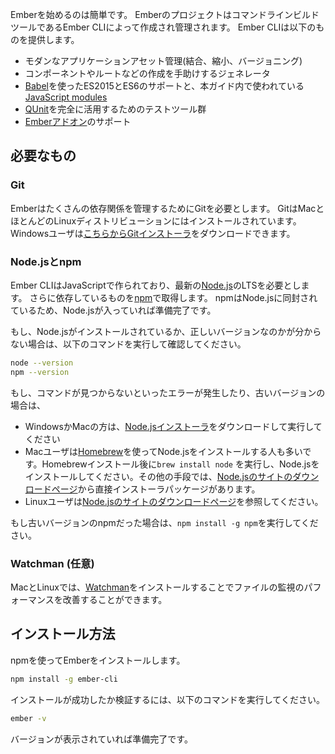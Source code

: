 <!--
Getting started with Ember is easy. Ember projects are created and managed
through our command line build tool Ember CLI.
This tool provides:
-->

Emberを始めるのは簡単です。
EmberのプロジェクトはコマンドラインビルドツールであるEmber CLIによって作成され管理されます。
Ember CLIは以下のものを提供します。

<!--
* Modern application asset management (including concatenation, minification, and versioning).
* Generators to help create components, routes, and more.
* A conventional project layout, making existing Ember applications easy to approach.
* Support for ES2015/ES6 JavaScript via the [Babel](https://babeljs.io/learn-es2015/) project. This includes support for [JavaScript modules](http://exploringjs.com/es6/ch_modules.html), which are used throughout this guide.
* A complete [QUnit](https://qunitjs.com/) test harness.
* The ability to consume a growing ecosystem of [Ember Addons](https://emberobserver.com/).
-->

* モダンなアプリケーションアセット管理(結合、縮小、バージョニング)
* コンポーネントやルートなどの作成を手助けするジェネレータ
* [Babel](https://babeljs.io/learn-es2015/)を使ったES2015とES6のサポートと、本ガイド内で使われている[JavaScript modules](http://exploringjs.com/es6/ch_modules.html)
* [QUnit](https://qunitjs.com/)を完全に活用するためのテストツール群
* [Emberアドオン](https://emberobserver.com/)のサポート

<!--
## Dependencies
-->

## 必要なもの

<!--
### Git
-->

### Git

<!--
Ember requires Git to manage many of its dependencies. Git comes with Mac OS
X and most Linux distributions. Windows users can
download and run [this Git installer](http://git-scm.com/download/win).
-->

Emberはたくさんの依存関係を管理するためにGitを必要とします。
GitはMacとほとんどのLinuxディストリビューションにはインストールされています。
Windowsユーザは[こちらからGitインストーラ](http://git-scm.com/download/win)をダウンロードできます。


<!--
### Node.js and npm
-->

### Node.jsとnpm

<!--
Ember CLI is built with JavaScript, and requires the most recent LTS version of the [Node.js](https://nodejs.org/)
runtime. It also requires dependencies fetched via [npm](https://www.npmjs.com/). npm is packaged with Node.js, so if your computer has Node.js
installed you are ready to go.
-->

Ember CLIはJavaScriptで作られており、最新の[Node.js](https://nodejs.org/)のLTSを必要とします。
さらに依存しているものを[npm](https://www.npmjs.com/)で取得します。
npmはNode.jsに同封されているため、Node.jsが入っていれば準備完了です。


<!--
If you're not sure whether you have Node.js or the right version, run this on your
command line:
-->

もし、Node.jsがインストールされているか、正しいバージョンなのかが分からない場合は、以下のコマンドを実行して確認してください。

```bash
node --version
npm --version
```

<!--
If you get a *"command not found"* error or an outdated version for Node:
-->

もし、コマンドが見つからないといったエラーが発生したり、古いバージョンの場合は、

<!--
* Windows or Mac users can download and run [this Node.js installer](http://nodejs.org/en/download/).
* Mac users often prefer to install Node using [Homebrew](http://brew.sh/). After
installing Homebrew, run `brew install node` to install Node.js. Alternatively, installer packages are available directly
from [Node.js](https://nodejs.org/en/download/).
* Linux users can use [this guide for Node.js installation on Linux](https://nodejs.org/en/download/package-manager/).
-->

* WindowsかMacの方は、[Node.jsインストーラ](http://nodejs.org/en/download/)をダウンロードして実行してください
* Macユーザは[Homebrew](http://brew.sh/)を使ってNode.jsをインストールする人も多いです。Homebrewインストール後に`brew install node` を実行し、Node.jsをインストールしてください。その他の手段では、[Node.jsのサイトのダウンロードページ](https://nodejs.org/ja/download/)から直接インストーラパッケージがあります。
* Linuxユーザは[Node.jsのサイトのダウンロードページ](https://nodejs.org/ja/download/)を参照してください。

<!--
If you get an outdated version of npm, run `npm install -g npm`.
-->

もし古いバージョンのnpmだった場合は、`npm install -g npm`を実行してください。

<!--
### Watchman (optional)
-->

### Watchman (任意)

<!--
On Mac and Linux, you can improve file watching performance by installing [Watchman](https://facebook.github.io/watchman/docs/install.html).
-->

MacとLinuxでは、[Watchman](https://facebook.github.io/watchman/docs/install.html)をインストールすることでファイルの監視のパフォーマンスを改善することができます。

<!--
## Installation
-->

## インストール方法

<!--
Install Ember using npm:
-->
npmを使ってEmberをインストールします。

```bash
npm install -g ember-cli
```

<!--
To verify that your installation was successful, run:
-->

インストールが成功したか検証するには、以下のコマンドを実行してください。

```bash
ember -v
```

<!--
If a version number is shown, you're ready to go.
-->

バージョンが表示されていれば準備完了です。
